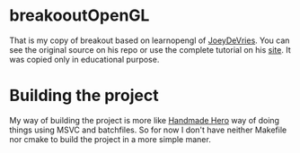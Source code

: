 # breakooutOpenGL

That is my copy of breakout based on learnopengl of [JoeyDeVries](https://github.com/JoeyDeVries/LearnOpenGL). You can see the original source on his repo or use the complete tutorial on his [site](https://learnopengl.com/). It was copied only in educational purpose.

# Building the project
My way of building the project is more like [Handmade Hero](https://handmadehero.org/) way of doing things using MSVC and batchfiles. So for now I don't have neither Makefile nor cmake to build the project in a more simple maner. 
